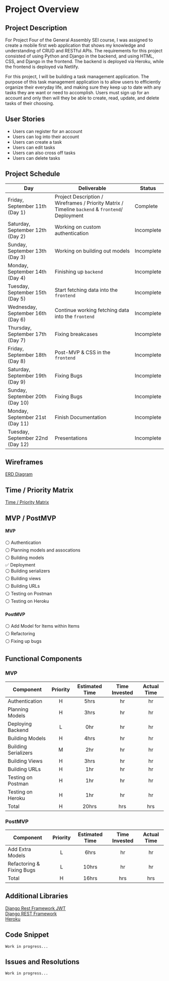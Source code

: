 # Project Overview

## Project Description

For Project Four of the General Assembly SEI course, I was assigned to create a mobile first web application that shows my knowledge and understanding of CRUD and RESTful APIs. The requirements for this project consisted of using Python and Django in the backend, and using HTML, CSS, and Django in the frontend. The backend is deployed via Heroku, while the frontend is deployed via Netlify.

For this project, I will be building a task management application. The purpose of this task management application is to allow users to efficiently organize their everyday life, and making sure they keep up to date with any tasks they are want or need to accomplish. Users must sign up for an account and only then will they be able to create, read, update, and delete tasks of their choosing.

## User Stories

- Users can register for an account
- Users can log into their account
- Users can create a task
- Users can edit tasks
- Users can also cross off tasks
- Users can delete tasks

## Project Schedule

|  Day | Deliverable | Status
|---|---| ---|
|Friday, September 11th (Day 1)| Project Description / Wireframes / Priority Matrix / Timeline `backend` & `frontend`/ Deployment | Complete
|Saturday, September 12th (Day 2)| Working on custom authentication | Incomplete
|Sunday, September 13th (Day 3)| Working on building out models | Incomplete
|Monday, September 14th (Day 4)| Finishing up `backend` | Incomplete
|Tuesday, September 15th (Day 5)| Start fetching data into the `frontend` | Incomplete
|Wednesday, September 16th (Day 6)| Continue working fetching data into the `frontend` | Incomplete
|Thursday, September 17th (Day 7)| Fixing breakcases| Incomplete
|Friday, September 18th (Day 8)| Post-MVP & CSS in the `frontend` | Incomplete
|Saturday, September 19th (Day 9)| Fixing Bugs | Incomplete
|Sunday, September 20th (Day 10)| Fixing Bugs | Incomplete
|Monday, September 21st (Day 11)| Finish Documentation | Incomplete
|Tuesday, September 22nd (Day 12)| Presentations | Incomplete

## Wireframes

[ERD Diagram](https://res.cloudinary.com/dpggcudix/image/upload/v1600042886/Screen_Shot_2020-09-13_at_8.20.53_PM_rfxpov.png)


## Time / Priority Matrix 

[Time / Priority Matrix](https://res.cloudinary.com/dpggcudix/image/upload/v1599916281/Screen_Shot_2020-09-12_at_9.11.00_AM_wi34s0.png)

## MVP / PostMVP

#### MVP 

:white_circle: Authentication <br>
:white_circle: Planning models and assocations <br>
:white_circle: Building models <br>
:white_check_mark: Deployment <br>
:white_circle: Building serializers  <br>
:white_circle: Building views <br>
:white_circle: Building URLs <br>
:white_circle: Testing on Postman <br>
:white_circle: Testing on Heroku <br>

#### PostMVP 

:white_circle: Add Model for Items within Items <br>
:white_circle: Refactoring <br>
:white_circle: Fixing up bugs <br>

## Functional Components

### MVP
| Component | Priority | Estimated Time | Time Invested | Actual Time |
| --- | :---: |  :---: | :---: | :---: |
| Authentication | H | 5hrs | hr | hr|
| Planning Models | H | 3hrs | hr | hr|
| Deploying Backend | L | 0hr | hr | hr|
| Building Models | H | 4hrs | hr | hr |
| Building Serializers | M | 2hr | hr | hr|
| Building Views | H | 3hrs | hr | hr |
| Building URLs | H | 1hr | hr | hr |
| Testing on Postman | H | 1hr | hr | hr |
| Testing on Heroku | H | 1hr | hr | hr |
| Total | H | 20hrs| hrs | hrs |

### PostMVP
| Component | Priority | Estimated Time | Time Invested | Actual Time |
| --- | :---: |  :---: | :---: | :---: |
| Add Extra Models | L | 6hrs | hr | hr|
| Refactoring & Fixing Bugs | L | 10hrs | hr | hr|
| Total | H | 16hrs| hrs | hrs |

## Additional Libraries

[Django Rest Framework JWT](https://jpadilla.github.io/django-rest-framework-jwt/) <br>
[Django REST Framework](https://www.django-rest-framework.org/) <br>
[Heroku](https://www.heroku.com/) <br>

## Code Snippet

```
Work in progress...
```

## Issues and Resolutions

```
Work in progress...
```